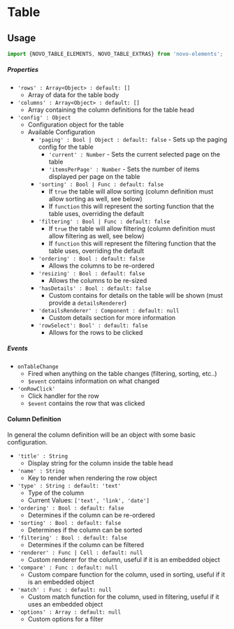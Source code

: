 # Table

## Usage
```javascript
import {NOVO_TABLE_ELEMENTS, NOVO_TABLE_EXTRAS} from 'novo-elements';
```

##### Properties
- `'rows' : Array<Object> : default: []`
    * Array of data for the table body
- `'columns' : Array<Object> : default: []`
    * Array containing the column definitions for the table head
- `'config' : Object`
    * Configuration object for the table
    * Available Configuration
        * `'paging' : Bool | Object : default: false` - Sets up the paging config for the table
            * `'current' : Number` - Sets the current selected page on the table
            * `'itemsPerPage' : Number` - Sets the number of items displayed per page on the table
        * `'sorting' : Bool | Func : default: false`
            * If `true` the table will allow sorting (column definition must allow sorting as well, see below)
            * If `function` this will represent the sorting function that the table uses, overriding the default
        * `'filtering' : Bool | Func : default: false`
            * If `true` the table will allow filtering (column definition must allow filtering as well, see below)
            * If `function` this will represent the filtering function that the table uses, overriding the default
        * `'ordering' : Bool : default: false`
            * Allows the columns to be re-ordered
        * `'resizing' : Bool : default: false`
            * Allows the columns to be re-sized
        * `'hasDetails' : Bool : default: false`
            * Custom contains for details on the table will be shown (must provide a `detailsRenderer`)
        * `'detailsRenderer' : Component : default: null`
            * Custom details section for more information
        * `'rowSelect': Bool' : default: false`
            * Allows for the rows to be clicked

##### Events
- ``onTableChange``
    * Fired when anything on the table changes (filtering, sorting, etc..)
    * `$event` contains information on what changed
- `'onRowClick'`
    * Click handler for the row
    * `$event` contains the row that was clicked

#### Column Definition
In general the column definition will be an object with some basic configuration.

- `'title' : String`
    * Display string for the column inside the table head
- `'name' : String`
    * Key to render when rendering the row object
- `'type' : String : default: 'text'`
    * Type of the column
    * Current Values: `['text', 'link', 'date']`
- `'ordering' : Bool : default: false`
    * Determines if the column can be re-ordered
- `'sorting' : Bool : default: false`
    * Determines if the column can be sorted
- `'filtering' : Bool : default: false`
    * Determines if the column can be filtered
- `'renderer' : Func | Cell : default: null`
    * Custom renderer for the column, useful if it is an embedded object
- `'compare' : Func : default: null`
    * Custom compare function for the column, used in sorting, useful if it is an embedded object
- `'match' : Func : default: null`
    * Custom match function for the column, used in filtering, useful if it uses an embedded object
- `'options' : Array : default: null`
    * Custom options for a filter
